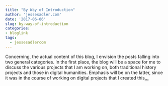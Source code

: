 ```yaml
---
title: "By Way of Introduction"
author: 'jessesadler.com'
date: '2017-06-06'
slug: by-way-of-introduction
categories:
- bloglink
tags:
  - jessesadlercom
---
```


Concerning, the actual content of this blog, I envision the posts falling into two general categories. In the first place, the blog will be a space for me to discuss the various projects that I am working on, both traditional history projects and those in digital humanities. Emphasis will be on the latter, since it was in the course of working on digital projects that I created this[... <i class="fas fa-external-link-alt"></i>](https://jessesadler.com/post/by-way-of-introduction/)

